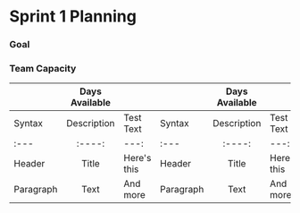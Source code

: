 # Sprint 1 Planning
### Goal
### Team Capacity

|       | Days Available |     |       | Days Available |     |
| ---        |    :----:   |          --- | ---        |    :----:   |          --- |
| Syntax      | Description | Test Text     | Syntax      | Description | Test Text     |
| :---        |    :----:   |          ---: | :---        |    :----:   |          ---: |
| Header      | Title       | Here's this   | Header      | Title       | Here's this   |
| Paragraph   | Text        | And more      | Paragraph   | Text        | And more      |
